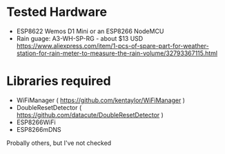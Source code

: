 # Tested Hardware
  * ESP8622 Wemos D1 Mini  or an ESP8266 NodeMCU
  * Rain guage: A3-WH-SP-RG - about $13 USD
    https://www.aliexpress.com/item/1-pcs-of-spare-part-for-weather-station-for-rain-meter-to-measure-the-rain-volume/32793367115.html

# Libraries required

  * WiFiManager ( https://github.com/kentaylor/WiFiManager )
  * DoubleResetDetector ( https://github.com/datacute/DoubleResetDetector )
  * ESP8266WiFi
  * ESP8266mDNS

Probally others, but I've not checked
